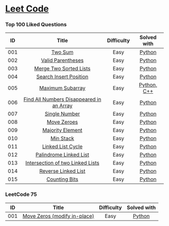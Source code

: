 # [Leet Code](https://leetcode.com)
### Top 100 Liked Questions
| ID  |                                                        Title                                                        | Difficulty |                              Solved with                               |
|:---:|:-------------------------------------------------------------------------------------------------------------------:|:----------:|:----------------------------------------------------------------------:|
| 001 |                                  [Two Sum](https://leetcode.com/problems/two-sum/)                                  |    Easy    |               [Python](./Top100LikedQuestions/TwoSum.md)               |
| 002 |                        [Valid Parentheses](https://leetcode.com/problems/valid-parentheses/)                        |    Easy    |          [Python](./Top100LikedQuestions/ValidParentheses.md)          |
| 003 |                   [Merge Two Sorted Lists](https://leetcode.com/problems/merge-two-sorted-lists/)                   |    Easy    |        [Python](./Top100LikedQuestions/MergeTwoSortedLists.md)         |
| 004 |                   [Search Insert Position](https://leetcode.com/problems/search-insert-position/)                   |    Easy    |        [Python](./Top100LikedQuestions/SearchInsertPosition.md)        |
| 005 |                         [Maximum Subarray](https://leetcode.com/problems/maximum-subarray/)                         |    Easy    |        [Python, C++](./Top100LikedQuestions/MaximumSubarray.md)        |
| 006 | [Find All Numbers Disappeared in an Array](https://leetcode.com/problems/find-all-numbers-disappeared-in-an-array/) |    Easy    | [Python](./Top100LikedQuestions/FindAllNumbersDisappearedInAnArray.md) |
| 007 |                            [Single Number](https://leetcode.com/problems/single-number/)                            |    Easy    |            [Python](./Top100LikedQuestions/SingleNumber.md)            |
| 008 |                              [Move Zeroes](https://leetcode.com/problems/move-zeroes/)                              |    Easy    |             [Python](./Top100LikedQuestions/MoveZeroes.md)             |
| 009 |                         [Majority Element](https://leetcode.com/problems/majority-element/)                         |    Easy    |          [Python](./Top100LikedQuestions/MajorityElement.md)           |
| 010 |                                [Min Stack](https://leetcode.com/problems/min-stack/)                                |    Easy    |              [Python](./Top100LikedQuestions/MinStack.md)              |
| 011 |                        [Linked List Cycle](https://leetcode.com/problems/linked-list-cycle/)                        |    Easy    |          [Python](./Top100LikedQuestions/LinkedListCycle.md)           |
| 012 |                   [Palindrome Linked List](https://leetcode.com/problems/palindrome-linked-list/)                   |    Easy    |        [Python](./Top100LikedQuestions/PalindromeLinkedList.md)        |
| 013 |         [Intersection of two Linked Lists](https://leetcode.com/problems/intersection-of-two-linked-lists/)         |    Easy    |    [Python](./Top100LikedQuestions/IntersectionOfTwoLinkedLists.md)    |
| 014 |                      [Reverse Linked List](https://leetcode.com/problems/reverse-linked-list/)                      |    Easy    |         [Python](./Top100LikedQuestions/ReverseLinkedList.md)          |
| 015 |                            [Counting Bits](https://leetcode.com/problems/counting-bits/)                            |    Easy    |            [Python](./Top100LikedQuestions/CountingBits.md)            |

### LeetCode 75
| ID  |                                                        Title                                                        | Difficulty |                              Solved with                               |
|:---:|:-------------------------------------------------------------------------------------------------------------------:|:----------:|:----------------------------------------------------------------------:|
| 001 |                                  [Move Zeros (modify in-place)](https://leetcode.com/problems/move-zeroes/)                                  |    Easy    |               [Python](./LeetCode-75/MoveZeros.md)               |
